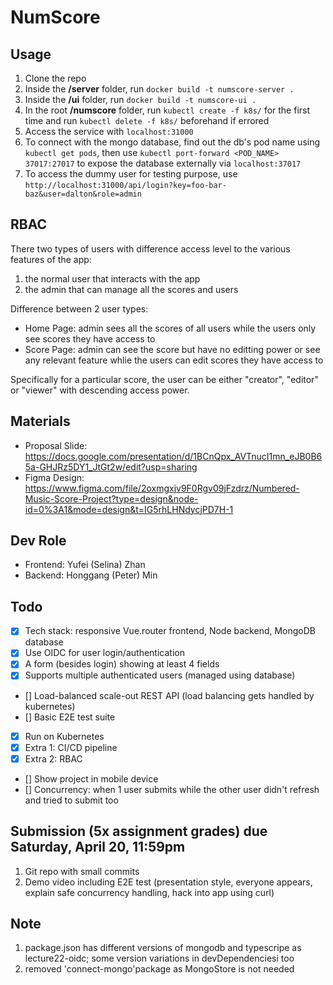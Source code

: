 # NumScore

<!-- ## Development Steps
1. Set up MongoDB via Docker using `docker run -p 127.0.0.1:27017:27017 -d --rm --name mongo mongo:7.0.5`
2. Move into the **/server** folder, install all packages using `npm install` and set up using `npm run setup`, then run using `npm run start` as normal user or `GROUP=numscoreadmin npm run start` as **admin**
3. Move into the **/ui** folder and install all packages using `npm install` and run using `npm run dev`
4. Test in browser using `localhost:8130` rather than `127.0.0.1:8130` -->

## Usage
1. Clone the repo
2. Inside the **/server** folder, run `docker build -t numscore-server .`
3. Inside the **/ui** folder, run `docker build -t numscore-ui .`
4. In the root **/numscore** folder, run `kubectl create -f k8s/` for the first time and run `kubectl delete -f k8s/` beforehand if errored
5. Access the service with `localhost:31000`
6. To connect with the mongo database, find out the db's pod name using `kubectl get pods`, then use `kubectl port-forward <POD_NAME> 37017:27017` to expose the database externally via `localhost:37017`
7. To access the dummy user for testing purpose, use `http://localhost:31000/api/login?key=foo-bar-baz&user=dalton&role=admin`

## RBAC
There two types of users with difference access level to the various features of the app:
1. the normal user that interacts with the app
2. the admin that can manage all the scores and users

Difference between 2 user types:
- Home Page: admin sees all the scores of all users while the users only see scores they have access to
- Score Page: admin can see the score but have no editting power or see any relevant feature whlie the users can edit scores they have access to

Specifically for a particular score, the user can be either "creator", "editor" or "viewer" with descending access power.


## Materials
- Proposal Slide: https://docs.google.com/presentation/d/1BCnQpx_AVTnucI1mn_eJB0B65a-GHJRz5DY1_JtGt2w/edit?usp=sharing
- Figma Design: https://www.figma.com/file/2oxmgxjv9F0Rgv09jFzdrz/Numbered-Music-Score-Project?type=design&node-id=0%3A1&mode=design&t=IG5rhLHNdycjPD7H-1

## Dev Role
- Frontend: Yufei (Selina) Zhan
- Backend: Honggang (Peter) Min

## Todo
- [x] Tech stack: responsive Vue.router frontend, Node backend, MongoDB database
- [x] Use OIDC for user login/authentication 
- [x] A form (besides login) showing at least 4 fields
- [x] Supports multiple authenticated users (managed using database)
- [] Load-balanced scale-out REST API (load balancing gets handled by kubernetes)
- [] Basic E2E test suite
- [x] Run on Kubernetes
- [x] Extra 1: CI/CD pipeline
- [x] Extra 2: RBAC
- [] Show project in mobile device
- [] Concurrency: when 1 user submits while the other user didn't refresh and tried to submit too


## Submission (5x assignment grades) due **Saturday, April 20, 11:59pm**
1. Git repo with small commits
2. Demo video including E2E test (presentation style, everyone appears, explain safe concurrency handling, hack into app using curl)

## Note
1. package.json has different versions of mongodb and typescripe as lecture22-oidc; some version variations in devDependenciesi too
2. removed 'connect-mongo'package as MongoStore is not needed